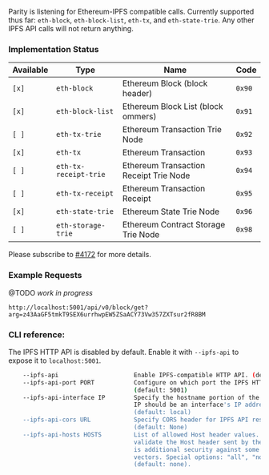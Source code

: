 Parity is listening for Ethereum-IPFS compatible calls. Currently supported thus far: `eth-block`, `eth-block-list`, `eth-tx`, and `eth-state-trie`. Any other IPFS API calls will not return anything.

### Implementation Status

| Available | Type                 |      Name                              |  Code |
|-----------|----------------------|----------------------------------------|-------|
| `[x]`     |`eth-block`           | Ethereum Block (block header)          | `0x90`|
| `[x]`     |`eth-block-list`      | Ethereum Block List (block ommers)     | `0x91`|
| `[ ]`     |`eth-tx-trie`         | Ethereum Transaction Trie Node         | `0x92`|
| `[x]`     |`eth-tx`              | Ethereum Transaction                   | `0x93`|
| `[ ]`     |`eth-tx-receipt-trie` | Ethereum Transaction Receipt Trie Node | `0x94`|
| `[ ]`     |`eth-tx-receipt`      | Ethereum Transaction Receipt           | `0x95`|
| `[x]`     |`eth-state-trie`      | Ethereum State Trie Node               | `0x96`|
| `[ ]`     |`eth-storage-trie`    | Ethereum Contract Storage Trie Node    | `0x98`|

Please subscribe to [#4172](https://github.com/paritytech/parity/issues/4172) for more details.

### Example Requests

@TODO _work in progress_

```
http://localhost:5001/api/v0/block/get?arg=z43AaGF5tmkT9SEX6urrhwpEW5ZSaACY73Vw357ZXTsur2fR8BM
```

### CLI reference:

The IPFS HTTP API is disabled by default. Enable it with `--ipfs-api` to expose it to `localhost:5001`.

```bash
    --ipfs-api                     Enable IPFS-compatible HTTP API. (default: false)
    --ipfs-api-port PORT           Configure on which port the IPFS HTTP API should listen.
                                   (default: 5001)
    --ipfs-api-interface IP        Specify the hostname portion of the IPFS API server,
                                   IP should be an interface's IP address or local.
                                   (default: local)
    --ipfs-api-cors URL            Specify CORS header for IPFS API responses.
                                   (default: None)
    --ipfs-api-hosts HOSTS         List of allowed Host header values. This option will
                                   validate the Host header sent by the browser, it
                                   is additional security against some attack
                                   vectors. Special options: "all", "none"
                                   (default: none).
```
